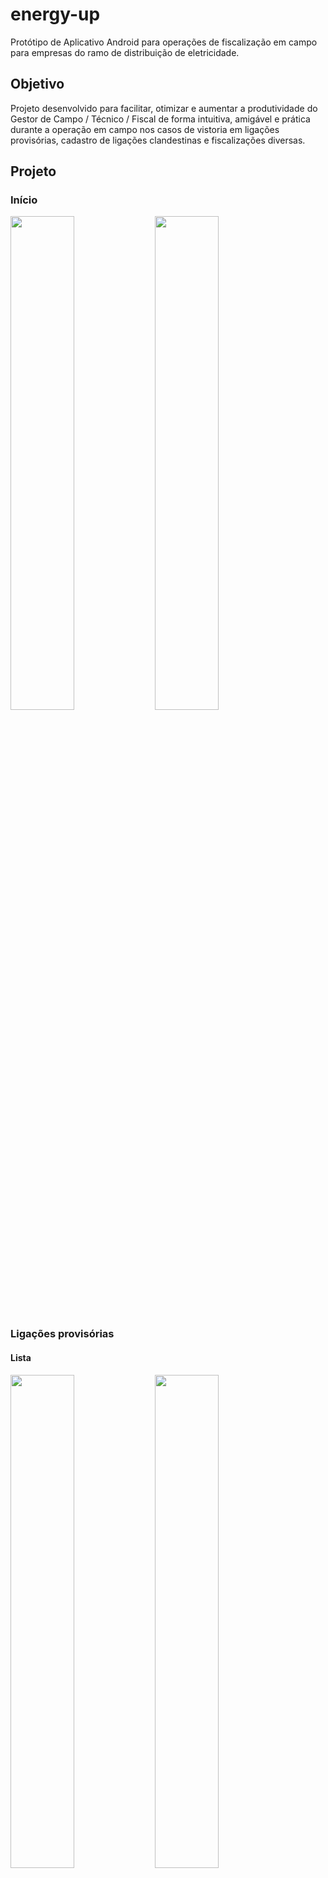 # energy-up

Protótipo de Aplicativo Android para operações de fiscalização em campo para empresas do ramo de distribuição de eletricidade.


## Objetivo

Projeto desenvolvido para facilitar, otimizar e aumentar a produtividade do Gestor de Campo / Técnico / Fiscal de forma intuitiva, amigável e prática durante a operação em campo nos casos de vistoria em ligações provisórias, cadastro de ligações clandestinas e fiscalizações diversas.


## Projeto

### Início
<img src="./docs/image-1.jpg" width="45%" /> <img src="./docs/image-2.jpg" width="45%" />

### Ligações provisórias
#### Lista
<img src="./docs/image-3.jpg" width="45%" /> <img src="./docs/image-4.jpg" width="45%" />

##### Funcionalidades da lista
<img src="./docs/image-5.jpg" width="30%" /> <img src="./docs/image-6.jpg" width="30%" /> <img src="./docs/image-7.jpg" width="30%" />
<img src="./docs/image-8.jpg" width="30%" /> <img src="./docs/image-9.jpg" width="30%" /> <img src="./docs/image-10.jpg" width="30%" />

#### Cadastro
<img src="./docs/image-11.jpg" width="45%" /> <img src="./docs/image-12.jpg" width="45%" />
<img src="./docs/image-13.jpg" width="45%" /> <img src="./docs/image-19.jpg" width="45%" />

##### Opções de cadastro de carga e cálculo
<img src="./docs/image-14.jpg" width="30%" /> <img src="./docs/image-15.jpg" width="30%" /> <img src="./docs/image-16.jpg" width="30%" />
<img src="./docs/image-17.jpg" width="30%" /> <img src="./docs/image-18.jpg" width="30%" /> 

<img src="./docs/image-20.jpg" width="30%" /> <img src="./docs/image-21.jpg" width="30%" /> <img src="./docs/image-22.jpg" width="30%" />

##### Levantamento de Carga
<img src="./docs/image-29.jpg" width="30%" /> <img src="./docs/image-30.jpg" width="30%" /> <img src="./docs/image-31.jpg" width="30%" />
<img src="./docs/image-32.jpg" width="30%" /> <img src="./docs/image-33.jpg" width="30%" />

##### Álbum de fotos e compartilhamento por email
<img src="./docs/image-23.jpg" width="30%" /> <img src="./docs/image-24.jpg" width="30%" /> <img src="./docs/image-25.jpg" width="30%" />

### Ligações Clandestinas
<img src="./docs/image-26.jpg" width="30%" /> <img src="./docs/image-27.jpg" width="30%" /> <img src="./docs/image-28.jpg" width="30%" />

### Importar bases
<img src="./docs/image-34.jpg" width="45%" /> <img src="./docs/image-35.jpg" width="45%" />

### FAQ
<img src="./docs/image-36.jpg" width="45%" />
